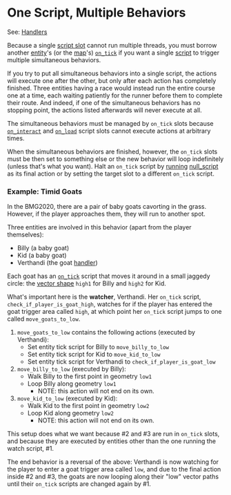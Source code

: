 # One Script, Multiple Behaviors

See: [Handlers](../techniques/handlers)

Because a single [script slot](../scripts/script_slots) cannot run multiple threads, you must borrow another [entity](../entities)'s (or the [map](../maps)'s) [`on_tick`](../scripts/on_tick) if you want a single [script](../scripts) to trigger multiple simultaneous behaviors.

If you try to put all simultaneous behaviors into a single script, the actions will execute one after the other, but only after each action has completely finished. Three entities having a race would instead run the entire course one at a time, each waiting patiently for the runner before them to complete their route. And indeed, if one of the simultaneous behaviors has no stopping point, the actions listed afterwards will never execute at all.

The simultaneous behaviors must be managed by `on_tick` slots because [`on_interact`](../scripts/on_interact) and [`on_load`](../scripts/on_load) script slots cannot execute actions at arbitrary times.

When the simultaneous behaviors are finished, however, the `on_tick` slots must be then set to something else or the new behavior will loop indefinitely (unless that's what you want). Halt an `on_tick` script by [running](../actions/RUN_SCRIPT) [null_script](../scripts/null_script) as its final action or by setting the target slot to a different `on_tick` script.

### Example: Timid Goats

In the BMG2020, there are a pair of baby goats cavorting in the grass. However, if the player approaches them, they will run to another spot.

Three entities are involved in this behavior (apart from the player themselves):

- Billy (a baby goat)
- Kid (a baby goat)
- Verthandi (the goat [handler](../techniques/handlers))

Each goat has an [`on_tick`](../scripts/on_tick) script that moves it around in a small jaggedy circle: the [vector shape](../maps/vector_objects) `high1` for Billy and `high2` for Kid.

What's important here is the **watcher**, Verthandi. Her `on_tick` script, `check_if_player_is_goat_high`, watches for if the player has entered the goat trigger area called `high`, at which point her `on_tick` script jumps to one called `move_goats_to_low`.

1. `move_goats_to_low` contains the following actions (executed by Verthandi):
	- Set entity tick script for Billy to `move_billy_to_low`
	- Set entity tick script for Kid to `move_kid_to_low` 
	- Set entity tick script for Verthandi to `check_if_player_is_goat_low`
2. `move_billy_to_low` (executed by Billy):
	- Walk Billy to the first point in geometry `low1`
	- Loop Billy along geometry `low1`
		- NOTE: this action will not end on its own.
3.  `move_kid_to_low` (executed by Kid):
	- Walk Kid to the first point in geometry `low2`
	- Loop Kid along geometry `low2`
		- NOTE: this action will not end on its own.

This setup does what we want because #2 and #3 are run in `on_tick` slots, and because they are executed by entities other than the one running the watch script, #1.

The end behavior is a reversal of the above: Verthandi is now watching for the player to enter a goat trigger area called `low`, and due to the final action inside #2 and #3, the goats are now looping along their "low" vector paths until their `on_tick` scripts are changed again by #1.
